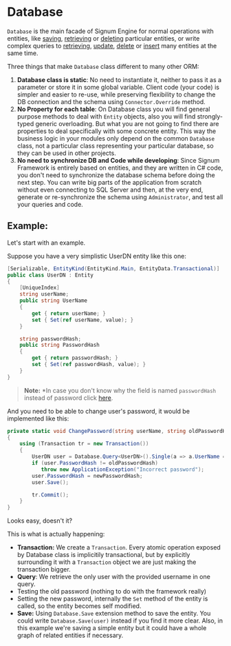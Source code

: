 # Database

`Database` is the main facade of Signum Engine for normal operations with entities, like [saving](Database.Save.md), [retrieving](Database.Retrieve.md) or [deleting](Database.Delete.md) particular entities, or write complex queries to [retrieving](Database.Query.md), [update](Database.UnsafeUpdate.md), [delete](Database.UnsafeDelete.md) or [insert](Database.UnsafeInsert.md) many entities at the same time.

Three things that make `Database` class different to many other ORM:

1. **Database class is static**: No need to instantiate it, neither to pass it as a parameter or store it in some global variable. Client code (your code) is simpler and easier to re-use, while preserving flexibility to change the DB connection and the schema using `Connector.Override` method.
2. **No Property for each table**: On Database class you will find general purpose methods to deal with `Entity` objects, also you will find strongly-typed generic overloading. But what you are not going to find there are properties to deal specifically with some concrete entity. This way the business logic in your modules only depend on the common `Database` class, not a particular class representing your particular database, so they can be used in other projects. 
3. **No need to synchronize DB and Code while developing**: Since Signum Framework is entirely based on entities, and they are written in C# code, you don't need to synchronize the database schema before doing the next step. You can write big parts of the application from scratch without even connecting to SQL Server and then, at the very end, generate or re-synchronize the schema using `Administrator`, and test all your queries and code. 

## Example: 

Let's start with an example. 

Suppose you have a very simplistic UserDN entity like this one: 

```C#
[Serializable, EntityKind(EntityKind.Main, EntityData.Transactional)]
public class UserDN : Entity
{
    [UniqueIndex] 
    string userName;
    public string UserName
    {
        get { return userName; }
        set { Set(ref userName, value); }
    }

    string passwordHash;
    public string PasswordHash
    {
        get { return passwordHash; }
        set { Set(ref passwordHash, value); }
    }
}
```

>**Note:** *In case you don't know why the field is named `passwordHash` instead of password click [here](http://blog.codinghorror.com/youre-probably-storing-passwords-incorrectly/).


And you need to be able to change user's password, it would be implemented like this: 


```C#
private static void ChangePassword(string userName, string oldPasswordHash, string newPasswordHash)
{
    using (Transaction tr = new Transaction())
    {
        UserDN user = Database.Query<UserDN>().Single(a => a.UserName == userName);
        if (user.PasswordHash != oldPasswordHash)
           throw new ApplicationException("Incorrect password");
        user.PasswordHash = newPasswordHash;
        user.Save();

        tr.Commit();
    }
}
```

Looks easy, doesn't it? 

This is what is actually happening: 

* **Transaction:** We create a `Transaction`. Every atomic operation exposed by Database class is implicitily transactional, but by explicitly surrounding it with a `Transaction` object we are just making the transaction bigger.
* **Query**: We retrieve the only user with the provided username in one query.
* Testing the old password (nothing to do with the framework really)
* Setting the new password, internally the `Set` method of the entity is called, so the entity becomes self modified.
* **Save:** Using `Database.Save` extension method to save the entity. You could write `Database.Save(user)` instead if you find it more clear. Also, in this example we're saving a simple entity but it could have a whole graph of related entities if necessary. 